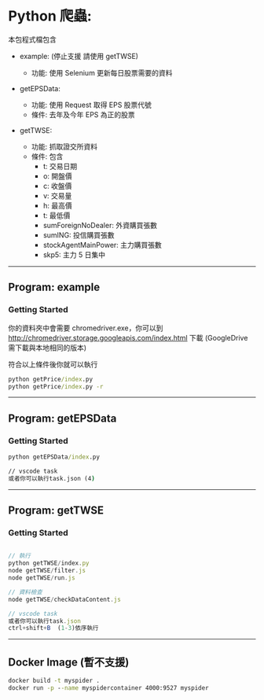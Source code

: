 # Python 爬蟲:

本包程式檔包含

- example: (停止支援 請使用 getTWSE)
  - 功能: 使用 Selenium 更新每日股票需要的資料

- getEPSData:
  - 功能: 使用 Request 取得 EPS 股票代號
  - 條件: 去年及今年 EPS 為正的股票

- getTWSE:
  - 功能: 抓取證交所資料
  - 條件: 包含
    - t: 交易日期
    - o: 開盤價
    - c: 收盤價
    - v: 交易量
    - h: 最高價
    - t: 最低價
    - sumForeignNoDealer: 外資購買張數
    - sumING: 投信購買張數
    - stockAgentMainPower: 主力購買張數
    - skp5: 主力 5 日集中

---

## Program: example

### Getting Started

你的資料夾中會需要 chromedriver.exe，你可以到 http://chromedriver.storage.googleapis.com/index.html 下載 (GoogleDrive 需下載與本地相同的版本)

符合以上條件後你就可以執行

```cmd
python getPrice/index.py
python getPrice/index.py -r
```
---

## Program: getEPSData

### Getting Started

```cmd
python getEPSData/index.py

// vscode task
或者你可以執行task.json (4)
```

---
## Program: getTWSE

### Getting Started

```javascript

// 執行
python getTWSE/index.py
node getTWSE/filter.js
node getTWSE/run.js

// 資料檢查
node getTWSE/checkDataContent.js

// vscode task
或者你可以執行task.json
ctrl+shift+B  (1-3)依序執行
```

---
## Docker Image (暫不支援)

```cmd
docker build -t myspider .
docker run -p --name myspidercontainer 4000:9527 myspider
```
